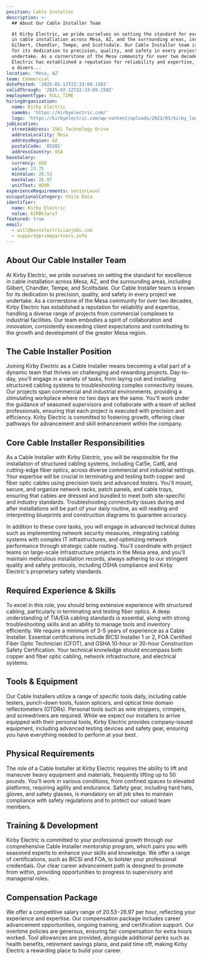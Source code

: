 ```yaml
---
position: Cable Installer
description: >-
  ## About Our Cable Installer Team

  At Kirby Electric, we pride ourselves on setting the standard for excellence
  in cable installation across Mesa, AZ, and the surrounding areas, including
  Gilbert, Chandler, Tempe, and Scottsdale. Our Cable Installer team is known
  for its dedication to precision, quality, and safety in every project we
  undertake. As a cornerstone of the Mesa community for over two decades, Kirby
  Electric has established a reputation for reliability and expertise, handling
  a divers...
location: 'Mesa, AZ'
team: Commercial
datePosted: '2025-01-13T22:33:09.158Z'
validThrough: '2025-02-12T22:33:09.158Z'
employmentType: FULL_TIME
hiringOrganization:
  name: Kirby Electric
  sameAs: 'https://kirbyelectric.com/'
  logo: 'https://kirbyelectric.com/wp-content/uploads/2023/03/kirby_logo.png'
jobLocation:
  streetAddress: 1561 Technology Drive
  addressLocality: Mesa
  addressRegion: AZ
  postalCode: '85201'
  addressCountry: USA
baseSalary:
  currency: USD
  value: 23.75
  minValue: 20.53
  maxValue: 26.97
  unitText: HOUR
experienceRequirements: seniorLevel
occupationalCategory: Voice Data
identifier:
  name: Kirby Electric
  value: KIRBklwry7
featured: true
email:
  - will@bestelectricianjobs.com
  - support@primepartners.info
---
```




## About Our Cable Installer Team
At Kirby Electric, we pride ourselves on setting the standard for excellence in cable installation across Mesa, AZ, and the surrounding areas, including Gilbert, Chandler, Tempe, and Scottsdale. Our Cable Installer team is known for its dedication to precision, quality, and safety in every project we undertake. As a cornerstone of the Mesa community for over two decades, Kirby Electric has established a reputation for reliability and expertise, handling a diverse range of projects from commercial complexes to industrial facilities. Our team embodies a spirit of collaboration and innovation, consistently exceeding client expectations and contributing to the growth and development of the greater Mesa region.

## The Cable Installer Position
Joining Kirby Electric as a Cable Installer means becoming a vital part of a dynamic team that thrives on challenging and rewarding projects. Day-to-day, you'll engage in a variety of tasks, from laying out and installing structured cabling systems to troubleshooting complex connectivity issues. Our projects span commercial and industrial environments, providing a stimulating workplace where no two days are the same. You'll work under the guidance of seasoned supervisors and collaborate with a team of skilled professionals, ensuring that each project is executed with precision and efficiency. Kirby Electric is committed to fostering growth, offering clear pathways for advancement and skill enhancement within the company.

## Core Cable Installer Responsibilities
As a Cable Installer with Kirby Electric, you will be responsible for the installation of structured cabling systems, including Cat5e, Cat6, and cutting-edge fiber optics, across diverse commercial and industrial settings. Your expertise will be crucial in terminating and testing both copper and fiber optic cables using precision tools and advanced testers. You'll mount, secure, and organize network racks, patch panels, and cable trays, ensuring that cables are dressed and bundled to meet both site-specific and industry standards. Troubleshooting connectivity issues during and after installations will be part of your daily routine, as will reading and interpreting blueprints and construction diagrams to guarantee accuracy.

In addition to these core tasks, you will engage in advanced technical duties such as implementing network security measures, integrating cabling systems with complex IT infrastructures, and optimizing network performance through strategic cable routing. You'll coordinate with project teams on large-scale infrastructure projects in the Mesa area, and you'll maintain meticulous installation records, always adhering to our stringent quality and safety protocols, including OSHA compliance and Kirby Electric's proprietary safety standards.

## Required Experience & Skills
To excel in this role, you should bring extensive experience with structured cabling, particularly in terminating and testing fiber optics. A deep understanding of TIA/EIA cabling standards is essential, along with strong troubleshooting skills and an ability to manage tools and inventory efficiently. We require a minimum of 3-5 years of experience as a Cable Installer. Essential certifications include BICSI Installer 1 or 2, FOA Certified Fiber Optic Technician (CFOT), and OSHA 10-hour or 30-hour Construction Safety Certification. Your technical knowledge should encompass both copper and fiber optic cabling, network infrastructure, and electrical systems.

## Tools & Equipment
Our Cable Installers utilize a range of specific tools daily, including cable testers, punch-down tools, fusion splicers, and optical time domain reflectometers (OTDRs). Personal tools such as wire strippers, crimpers, and screwdrivers are required. While we expect our installers to arrive equipped with their personal tools, Kirby Electric provides company-issued equipment, including advanced testing devices and safety gear, ensuring you have everything needed to perform at your best.

## Physical Requirements
The role of a Cable Installer at Kirby Electric requires the ability to lift and maneuver heavy equipment and materials, frequently lifting up to 50 pounds. You'll work in various conditions, from confined spaces to elevated platforms, requiring agility and endurance. Safety gear, including hard hats, gloves, and safety glasses, is mandatory on all job sites to maintain compliance with safety regulations and to protect our valued team members.

## Training & Development
Kirby Electric is committed to your professional growth through our comprehensive Cable Installer mentorship program, which pairs you with seasoned experts to enhance your skills and knowledge. We offer a range of certifications, such as BICSI and FOA, to bolster your professional credentials. Our clear career advancement path is designed to promote from within, providing opportunities to progress to supervisory and managerial roles.

## Compensation Package
We offer a competitive salary range of $20.53-$26.97 per hour, reflecting your experience and expertise. Our compensation package includes career advancement opportunities, ongoing training, and certification support. Our overtime policies are generous, ensuring fair compensation for extra hours worked. Tool allowances are provided, alongside additional perks such as health benefits, retirement savings plans, and paid time off, making Kirby Electric a rewarding place to build your career.